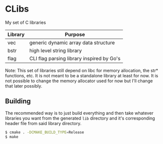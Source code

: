 # CLibs
My set of C libraries

| **Library** | **Purpose**                               |
|-------------|-------------------------------------------|
| vec         | generic dynamic array data structure      |
| bstr        | high level string library                 |
| flag        | CLI flag parsing library inspired by Go's |

Note: This set of libraries still depend on libc for memory allocation, the str* functions, etc. It is not meant to be a standalone library at least for now.
It is not possible to change the memory allocator used for now but I'll change that later possibly.

## Building
The recommended way is to just build everything and then take whatever libraries you want from the generated `lib` directory
and it's corresponding header file from said library directory.

```sh
$ cmake . -DCMAKE_BUILD_TYPE=Release
$ make
```

